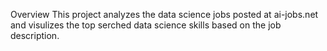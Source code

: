 Overview
This project analyzes the data science jobs posted at ai-jobs.net and visulizes the top serched data science skills based on the job description.

